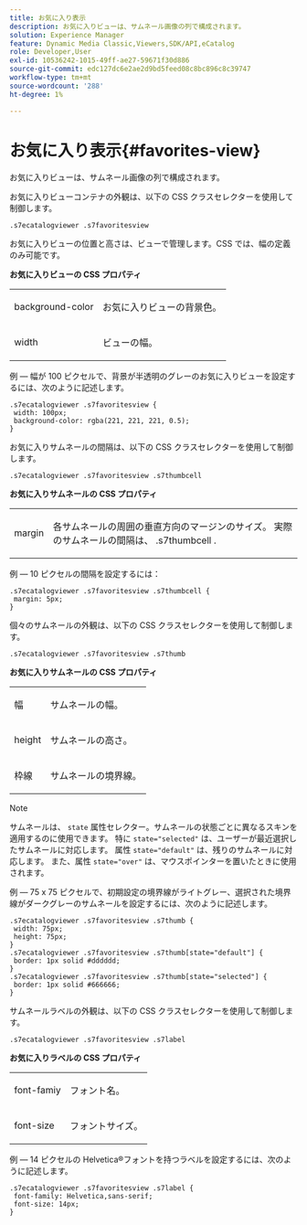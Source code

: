 ```yaml
---
title: お気に入り表示
description: お気に入りビューは、サムネール画像の列で構成されます。
solution: Experience Manager
feature: Dynamic Media Classic,Viewers,SDK/API,eCatalog
role: Developer,User
exl-id: 10536242-1015-49ff-ae27-59671f30d886
source-git-commit: edc127dc6e2ae2d9bd5feed08c8bc896c8c39747
workflow-type: tm+mt
source-wordcount: '288'
ht-degree: 1%

---
```


# お気に入り表示{#favorites-view}

お気に入りビューは、サムネール画像の列で構成されます。

<!--<a id="section_B6EFCCADB5A5495DAE6BBE42F7F405CB"></a>-->

お気に入りビューコンテナの外観は、以下の CSS クラスセレクターを使用して制御します。

```
.s7ecatalogviewer .s7favoritesview
```

お気に入りビューの位置と高さは、ビューで管理します。CSS では、幅の定義のみ可能です。

**お気に入りビューの CSS プロパティ**

<table id="table_C48C56E696304C9BAFEE71BA9EA9A174"> 
 <tbody> 
  <tr> 
   <td colname="col1"> <p> <span class="codeph"> background-color </span> </p> </td> 
   <td colname="col2"> <p> お気に入りビューの背景色。 </p> </td> 
  </tr> 
  <tr> 
   <td colname="col1"> <p> <span class="codeph"> width </span> </p> </td> 
   <td colname="col2"> <p>ビューの幅。 </p> </td> 
  </tr> 
 </tbody> 
</table>

例 — 幅が 100 ピクセルで、背景が半透明のグレーのお気に入りビューを設定するには、次のように記述します。

```
.s7ecatalogviewer .s7favoritesview { 
 width: 100px; 
 background-color: rgba(221, 221, 221, 0.5); 
}
```

お気に入りサムネールの間隔は、以下の CSS クラスセレクターを使用して制御します。

```
.s7ecatalogviewer .s7favoritesview .s7thumbcell
```

**お気に入りサムネールの CSS プロパティ**

<table id="table_EED8CE63D805458196DE0E87C7E9945F"> 
 <tbody> 
  <tr> 
   <td colname="col1"> <p> <span class="codeph"> margin </span> </p> </td> 
   <td colname="col2"> <p> 各サムネールの周囲の垂直方向のマージンのサイズ。 実際のサムネールの間隔は、 <span class="codeph"> .s7thumbcell </span>. </p> </td> 
  </tr> 
 </tbody> 
</table>

例 — 10 ピクセルの間隔を設定するには：

```
.s7ecatalogviewer .s7favoritesview .s7thumbcell { 
 margin: 5px; 
}
```

個々のサムネールの外観は、以下の CSS クラスセレクターを使用して制御します。

```
.s7ecatalogviewer .s7favoritesview .s7thumb
```

**お気に入りサムネールの CSS プロパティ**

<table id="table_6F5B1438CAFA49E9B33400C6970ABDA1"> 
 <tbody> 
  <tr> 
   <td colname="col1"> <p> <span class="codeph"> 幅 </span> </p> </td> 
   <td colname="col2"> <p>サムネールの幅。 </p> </td> 
  </tr> 
  <tr> 
   <td colname="col1"> <p> <span class="codeph"> height </span> </p> </td> 
   <td colname="col2"> <p>サムネールの高さ。 </p> </td> 
  </tr> 
  <tr> 
   <td colname="col1"> <p> <span class="codeph"> 枠線 </span> </p> </td> 
   <td colname="col2"> <p>サムネールの境界線。 </p> </td> 
  </tr> 
 </tbody> 
</table>

>[!NOTE]
>
>サムネールは、 `state` 属性セレクター。サムネールの状態ごとに異なるスキンを適用するのに使用できます。 特に `state="selected"` は、ユーザーが最近選択したサムネールに対応します。 属性 `state="default"` は、残りのサムネールに対応します。 また、属性 `state="over"` は、マウスポインターを置いたときに使用されます。

例 — 75 x 75 ピクセルで、初期設定の境界線がライトグレー、選択された境界線がダークグレーのサムネールを設定するには、次のように記述します。

```
.s7ecatalogviewer .s7favoritesview .s7thumb { 
 width: 75px; 
 height: 75px;  
} 
.s7ecatalogviewer .s7favoritesview .s7thumb[state="default"] { 
 border: 1px solid #dddddd; 
} 
.s7ecatalogviewer .s7favoritesview .s7thumb[state="selected"] { 
 border: 1px solid #666666; 
}
```

サムネールラベルの外観は、以下の CSS クラスセレクターを使用して制御します。

```
.s7ecatalogviewer .s7favoritesview .s7label
```

**お気に入りラベルの CSS プロパティ**

<table id="table_B41339A16ACB46CB87D3EB1FD05FA2CD"> 
 <tbody> 
  <tr> 
   <td colname="col1"> <p> <span class="codeph"> font-famiy </span> </p> </td> 
   <td colname="col2"> <p>フォント名。 </p> </td> 
  </tr> 
  <tr> 
   <td colname="col1"> <p> <span class="codeph"> font-size </span> </p> </td> 
   <td colname="col2"> <p>フォントサイズ。 </p> </td> 
  </tr> 
 </tbody> 
</table>

例 — 14 ピクセルの Helvetica®フォントを持つラベルを設定するには、次のように記述します。

```
.s7ecatalogviewer .s7favoritesview .s7label { 
 font-family: Helvetica,sans-serif; 
 font-size: 14px; 
}
```
